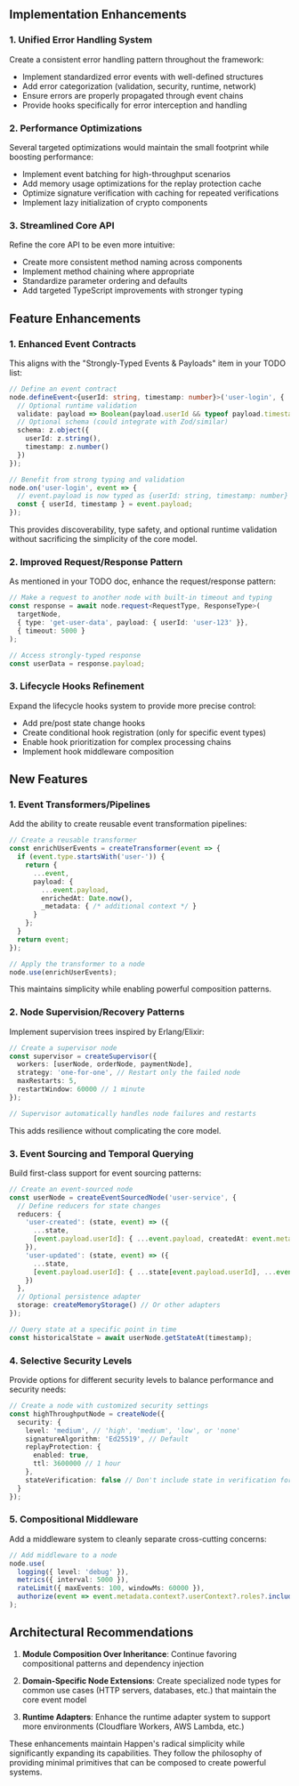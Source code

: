 ## Implementation Enhancements

### 1. Unified Error Handling System

Create a consistent error handling pattern throughout the framework:

- Implement standardized error events with well-defined structures
- Add error categorization (validation, security, runtime, network)
- Ensure errors are properly propagated through event chains
- Provide hooks specifically for error interception and handling

### 2. Performance Optimizations

Several targeted optimizations would maintain the small footprint while boosting performance:

- Implement event batching for high-throughput scenarios
- Add memory usage optimizations for the replay protection cache
- Optimize signature verification with caching for repeated verifications
- Implement lazy initialization of crypto components

### 3. Streamlined Core API

Refine the core API to be even more intuitive:

- Create more consistent method naming across components
- Implement method chaining where appropriate
- Standardize parameter ordering and defaults
- Add targeted TypeScript improvements with stronger typing

## Feature Enhancements

### 1. Enhanced Event Contracts

This aligns with the "Strongly-Typed Events & Payloads" item in your TODO list:

```typescript
// Define an event contract
node.defineEvent<{userId: string, timestamp: number}>('user-login', {
  // Optional runtime validation
  validate: payload => Boolean(payload.userId && typeof payload.timestamp === 'number'),
  // Optional schema (could integrate with Zod/similar)
  schema: z.object({
    userId: z.string(),
    timestamp: z.number()
  })
});

// Benefit from strong typing and validation
node.on('user-login', event => {
  // event.payload is now typed as {userId: string, timestamp: number}
  const { userId, timestamp } = event.payload;
});
```

This provides discoverability, type safety, and optional runtime validation without sacrificing the simplicity of the core model.

### 2. Improved Request/Response Pattern

As mentioned in your TODO doc, enhance the request/response pattern:

```typescript
// Make a request to another node with built-in timeout and typing
const response = await node.request<RequestType, ResponseType>(
  targetNode,
  { type: 'get-user-data', payload: { userId: 'user-123' }},
  { timeout: 5000 }
);

// Access strongly-typed response
const userData = response.payload;
```

### 3. Lifecycle Hooks Refinement

Expand the lifecycle hooks system to provide more precise control:

- Add pre/post state change hooks
- Create conditional hook registration (only for specific event types)
- Enable hook prioritization for complex processing chains
- Implement hook middleware composition

## New Features

### 1. Event Transformers/Pipelines

Add the ability to create reusable event transformation pipelines:

```typescript
// Create a reusable transformer
const enrichUserEvents = createTransformer(event => {
  if (event.type.startsWith('user-')) {
    return {
      ...event,
      payload: {
        ...event.payload,
        enrichedAt: Date.now(),
        _metadata: { /* additional context */ }
      }
    };
  }
  return event;
});

// Apply the transformer to a node
node.use(enrichUserEvents);
```

This maintains simplicity while enabling powerful composition patterns.

### 2. Node Supervision/Recovery Patterns

Implement supervision trees inspired by Erlang/Elixir:

```typescript
// Create a supervisor node
const supervisor = createSupervisor({
  workers: [userNode, orderNode, paymentNode],
  strategy: 'one-for-one', // Restart only the failed node
  maxRestarts: 5,
  restartWindow: 60000 // 1 minute
});

// Supervisor automatically handles node failures and restarts
```

This adds resilience without complicating the core model.

### 3. Event Sourcing and Temporal Querying

Build first-class support for event sourcing patterns:

```typescript
// Create an event-sourced node
const userNode = createEventSourcedNode('user-service', {
  // Define reducers for state changes
  reducers: {
    'user-created': (state, event) => ({
      ...state,
      [event.payload.userId]: { ...event.payload, createdAt: event.metadata.timestamp }
    }),
    'user-updated': (state, event) => ({
      ...state,
      [event.payload.userId]: { ...state[event.payload.userId], ...event.payload }
    })
  },
  // Optional persistence adapter
  storage: createMemoryStorage() // Or other adapters
});

// Query state at a specific point in time
const historicalState = await userNode.getStateAt(timestamp);
```

### 4. Selective Security Levels

Provide options for different security levels to balance performance and security needs:

```typescript
// Create a node with customized security settings
const highThroughputNode = createNode({
  security: {
    level: 'medium', // 'high', 'medium', 'low', or 'none'
    signatureAlgorithm: 'Ed25519', // Default
    replayProtection: {
      enabled: true,
      ttl: 3600000 // 1 hour
    },
    stateVerification: false // Don't include state in verification for better performance
  }
});
```

### 5. Compositional Middleware

Add a middleware system to cleanly separate cross-cutting concerns:

```typescript
// Add middleware to a node
node.use(
  logging({ level: 'debug' }),
  metrics({ interval: 5000 }),
  rateLimit({ maxEvents: 100, windowMs: 60000 }),
  authorize(event => event.metadata.context?.userContext?.roles?.includes('admin'))
);
```

## Architectural Recommendations

1. **Module Composition Over Inheritance**: Continue favoring compositional patterns and dependency injection

2. **Domain-Specific Node Extensions**: Create specialized node types for common use cases (HTTP servers, databases, etc.) that maintain the core event model

3. **Runtime Adapters**: Enhance the runtime adapter system to support more environments (Cloudflare Workers, AWS Lambda, etc.)

These enhancements maintain Happen's radical simplicity while significantly expanding its capabilities. They follow the philosophy of providing minimal primitives that can be composed to create powerful systems.